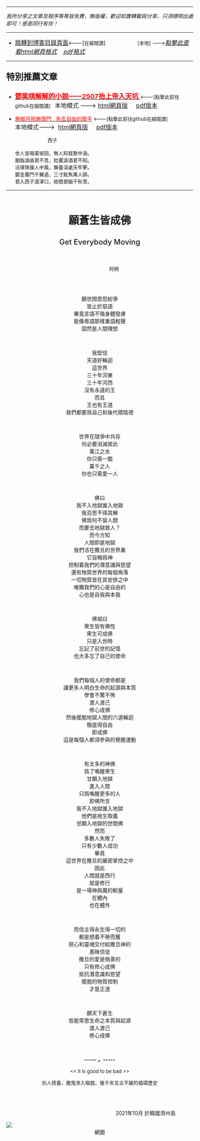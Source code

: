 ***
*我所分享之文章及程序等等皆免費，無版權，歡迎如實轉載與分享，只須標明出處即可！感恩同行有你！* 
****
- [<font size=3>跳轉到博客目錄頁面</font>](../../tableOfContent.md)<---[<font size=2>在線閱讀</font>]&nbsp;&nbsp; &nbsp; &nbsp; &nbsp; &nbsp; &nbsp; &nbsp; &nbsp; &nbsp;&nbsp; &nbsp;  <font size=2> [本地] ---></font><font size=3>[*_點擊此查看html網頁格式_*](../../tableOfContent.html)&nbsp; &nbsp; [*_pdf格式_*](../../tableOfContent.md.pdf)</font>
****

### <p style="font-size: 23px; font-weight:900;">特別推薦文章</p>

- [<font size=4 color=red>**鄧紫棋解解的小說——2507抬上帝入天坑** </font>](https://github.com/brianwchh/worldofheart/blob/main/md_and_html/鄧紫棋解解的小說——2507抬上帝入天坑.md)<font size=2><---[點擊此前往github在線閱讀]</font>&nbsp;&nbsp;  <font size=3>本地模式 --->&nbsp;[html網頁版](../../md_and_html/鄧紫棋解解的小說——2507抬上帝入天坑.html) &nbsp;&nbsp;&nbsp; [pdf版本](../../md_and_html/鄧紫棋解解的小說——2507抬上帝入天坑.md.pdf) </font>  

- [<font color=red>無眠月照無情門 . 失去自由的歌手</font>](https://github.com/brianwchh/worldofheart/blob/main/md_and_html/%E7%84%A1%E7%9C%A0%E6%9C%88%E7%85%A7%E7%84%A1%E6%83%85%E9%96%80.md)<font size=2> <---[點擊此前往github在線閱讀]</font> &nbsp;&nbsp;&nbsp;&nbsp;&nbsp;&nbsp;&nbsp;&nbsp;&nbsp;&nbsp;&nbsp;&nbsp;&nbsp;&nbsp;&nbsp; <font size=3>本地模式---> &nbsp;[html網頁版](../../md_and_html/無眠月照無情門.html) &nbsp;&nbsp;&nbsp; [pdf版本](../../md_and_html/無眠月照無情門.md.pdf) </font>

    <p><font size=2>&nbsp; &nbsp; &nbsp; &nbsp; &nbsp; &nbsp; &nbsp; &nbsp; &nbsp; &nbsp; &nbsp; &nbsp; 西子</br></br>世人皆唱東坡詞，無人知我歌中淚。</br>胭脂淚痕君不見，肚藏淚酒君不知。</br>法律珠鍊人中鳳，舞臺深處天牢夢。</br>鍍金屠門千豬過，三寸魷魚萬人舔。</br>君入西子渡津口，她閱君腦千秋雪。</font></p>
    

****

</br>

<p align="center" style="font-size: 28px; font-weight: 800;">願蒼生皆成佛</p> 
<p align="center" style="font-size: 20px;font-weight: 500;">Get Everybody Moving</p> 

</br>


<p align="center" style="font-size: small;">&nbsp;&nbsp;&nbsp;&nbsp;&nbsp;&nbsp;&nbsp;&nbsp;&nbsp;&nbsp;&nbsp;&nbsp;&nbsp;&nbsp;&nbsp;&nbsp;&nbsp;&nbsp;&nbsp;&nbsp; 阿柄</p>


</br>

</br>


<div align="center"> <!-- div_1-->

  <p align="center"> 
    

願世間恩怨紛爭  
皆止於惡語  
畢竟言語不傷身體發膚  
能像粵語那樣重語輕聲  
固然是人間理想  

</br>

我堅信  
天道好輪迴  
這世界  
三十年河東  
三十年河西  
沒有永遠的王  
而且  
王也有王道  
我們都要爲自己和後代積陰德  

</br>

世界在競爭中共存  
何必要消滅彼此  
萬江之水  
你只需一瓢  
萬千之人  
你也只需愛一人  

</br>

佛曰  
我不入地獄誰入地獄  
我百思不得其解  
佛爲何不留人間  
而要去地獄救人？  
而今方知  
人間即是地獄  
我們活在撒旦的世界裏  
它自稱爲神  
控制着我們的潛意識與慾望  
還有物質世界的每個角落  
一切物質皆在其安排之中  
唯獨我們的心是自由的  
心也是自我與本我  

</br>

佛祖曰  
衆生皆有佛性  
衆生可成佛  
只是入世時  
忘記了前世的記憶  
也大多忘了自己的使命  

</br>

我們每個人的使命都是  
讓更多人明白生命的起源與本質  
學會不驚不怖  
渡人渡己   
修心成佛  
然後擺脫地獄人間的六道輪迴  
徹底得自由  
即成佛  
這是每個人都須參與的覺醒運動  

</br>

有太多的神佛  
爲了喚醒衆生  
甘願入地獄  
進入人間  
只爲喚醒更多的人  
即佛所言  
我不入地獄誰入地獄  
他們是捨生取義  
甘願入地獄的世間佛  
然而  
多數人失敗了  
只有少數人成功  
畢竟  
這世界在撒旦的嚴密掌控之中  
因此  
人間就是西行  
就是修行  
是一場神與魔的較量  
在體內  
也在體外  

</br>

而信主得永生得一切的   
都是想着不勞而獲  
把心和靈魂交付給撒旦神的  
愚昧信徒  
撒旦的愛是僞善的  
只有修心成佛   
抵抗潛意識和慾望  
擺脫的物質控制  
才是正道  

</br>

願天下蒼生  
皆能常思生命之本質與起源  
渡人渡己  
修心成佛  



 

  </br>

  ***_-----&nbsp;。-----_***

  <font size=2>

<< it is good to be bad >>


 別人搭臺，魔鬼滲入唱戲，幾千年亙古不變的循環歷史    

  </font>

  </p>


</br>
</br>

  <p align="right"> 2021年10月  於韓國濟州島 &nbsp;&nbsp;&nbsp;&nbsp;&nbsp;&nbsp;&nbsp;&nbsp;&nbsp;&nbsp;&nbsp; </p>  
  
</div> <!-- end of div_1-->

  



<!-- image area, flex to make it center,it may not work for github, for html and pdf rendering only -->
<div align="center" style="page-break-inside: avoid; margin-top:1px; margin-bottom:1px;"> <!-- pictureWrapper_div add this only to make the bendan github understand -->
  <div class="ImageWrapperFlex" >
   <div class="FlexSide"  ></div>
   <image class="FlexImage"   src='./images/煙火人間2.jpg'/>
   <div class="FlexSide" ></div>
  </div>
  <p align="center" style="margin:0px;"> 網圖 </p> 
</div> <!-- end pictureWrapper_div -->


</br>
</br>


<style>

.ImageWrapperFlex {
    display: flex; 
    flex-direction: row; 
    margin-top: 1px; 
    margin-bottom: 1px;

    width: 100% ;
}

.FlexSide {
    flex-basis: 0px ;
    flex:1;

}



/* large device screen 設置熒幕顯示圖片大小（電腦等大型屏幕）*/
@media only screen and (min-width: 600px) {

    .FlexImage {
        flex-basis: 600px ;
        flex:0;    
        height:auto; 
        max-width: 600px;
        min-width: 600px;
     
    }

}

 /* small device screen 設置熒幕顯示圖片大小（平板手機等屏幕）*/
@media only screen and (max-width: 600px) {
    
    .FlexImage {
        flex-basis: 600px ;
        flex:1;
        height:auto; 
     
    }

}

/* style for print !important 設置打印圖片大小*/
@media print {

    .FlexImage {
        flex-basis: 550px ;
        flex:0;    
        height:auto; 
        max-width: 550px;
        min-width: 550px;
     
    }
}


</style>


